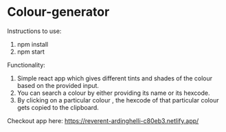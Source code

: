 # Colour-generator
Instructions to use:
1. npm install
2. npm start


Functionality:
1. Simple react app which gives different tints and shades of the colour based on the provided input.
2. You can search a colour by either providing its name or its hexcode.
3. By clicking on a particular colour , the hexcode of that particular colour gets copied to the clipboard.

Checkout app here:
https://reverent-ardinghelli-c80eb3.netlify.app/
